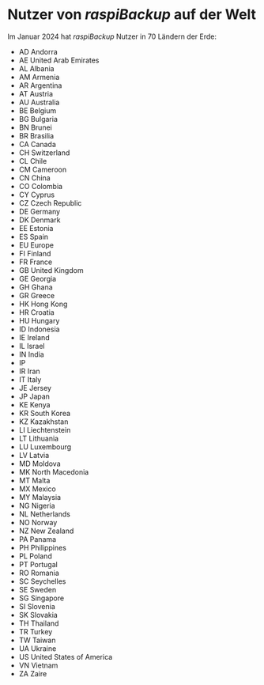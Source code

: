 # Nutzer von *raspiBackup* auf der Welt

Im Januar 2024 hat *raspiBackup* Nutzer in 70 Ländern der Erde:

- AD Andorra
- AE United Arab Emirates
- AL Albania
- AM Armenia
- AR Argentina
- AT Austria
- AU Australia
- BE Belgium
- BG Bulgaria
- BN Brunei
- BR Brasilia
- CA Canada
- CH Switzerland
- CL Chile
- CM Cameroon
- CN China
- CO Colombia
- CY Cyprus
- CZ Czech Republic
- DE Germany
- DK Denmark
- EE Estonia
- ES Spain
- EU Europe
- FI Finland
- FR France
- GB United Kingdom
- GE Georgia
- GH Ghana
- GR Greece
- HK Hong Kong
- HR Croatia
- HU Hungary
- ID Indonesia
- IE Ireland
- IL Israel
- IN India
- IP
- IR Iran
- IT Italy
- JE Jersey
- JP Japan
- KE Kenya
- KR South Korea
- KZ Kazakhstan
- LI Liechtenstein
- LT Lithuania
- LU Luxembourg
- LV Latvia
- MD Moldova
- MK North Macedonia
- MT Malta
- MX Mexico
- MY Malaysia
- NG Nigeria
- NL Netherlands
- NO Norway
- NZ New Zealand
- PA Panama
- PH Philippines
- PL Poland
- PT Portugal
- RO Romania
- SC Seychelles
- SE Sweden
- SG Singapore
- SI Slovenia
- SK Slovakia
- TH Thailand
- TR Turkey
- TW Taiwan
- UA Ukraine
- US United States of America
- VN Vietnam
- ZA Zaire

[.status]: rst
[.source]: https://www.linux-tips-and-tricks.de/de/raspibackupcategoried/546-raspibackup-benutzer-aus-aller-welt
[.source]: https://www.linux-tips-and-tricks.de/en/raspibackupcategorye/547-raspibackup-list-of-countries-raspibackup-is-used-in-the-world
